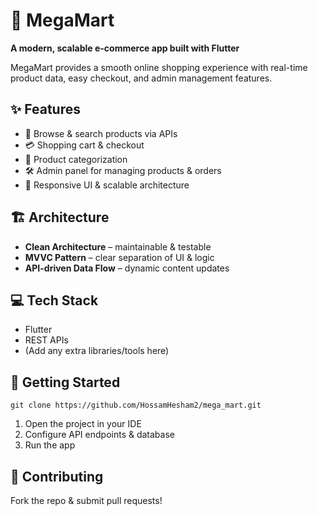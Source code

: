 <!DOCTYPE html>
<html lang="en">
<head>
  <meta charset="UTF-8">
  <meta name="viewport" content="width=device-width, initial-scale=1.0">  
</head>
<body>

  <h1>🚀 MegaMart</h1>
  <p><strong>A modern, scalable e-commerce app built with Flutter</strong></p>
  <p>MegaMart provides a smooth online shopping experience with real-time product data, easy checkout, and admin management features.</p>

  <h2>✨ Features</h2>
  <ul>
    <li>🛒 Browse & search products via APIs</li>
    <li>💳 Shopping cart & checkout</li>
    <li>📂 Product categorization</li>
    <li>🛠 Admin panel for managing products & orders</li>
    <li>📱 Responsive UI & scalable architecture</li>
  </ul>

  <h2>🏗 Architecture</h2>
  <ul>
    <li><strong>Clean Architecture</strong> – maintainable & testable</li>
    <li><strong>MVVC Pattern</strong> – clear separation of UI & logic</li>
    <li><strong>API-driven Data Flow</strong> – dynamic content updates</li>
  </ul>

  <h2>💻 Tech Stack</h2>
  <ul>
    <li>Flutter</li>
    <li>REST APIs</li>
    <li>(Add any extra libraries/tools here)</li>
  </ul>

  <h2>🚀 Getting Started</h2>
  <pre><code>git clone https://github.com/HossamHesham2/mega_mart.git</code></pre>
  <ol>
    <li>Open the project in your IDE</li>
    <li>Configure API endpoints & database</li>
    <li>Run the app</li>
  </ol>

  <h2>🤝 Contributing</h2>
  <p>Fork the repo & submit pull requests!</p>

</body>
</html>
